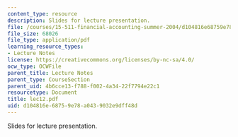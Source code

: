 ```yaml
---
content_type: resource
description: Slides for lecture presentation.
file: /courses/15-511-financial-accounting-summer-2004/d104816e68759e78a0439032e9dff48d_lec12.pdf
file_size: 68026
file_type: application/pdf
learning_resource_types:
- Lecture Notes
license: https://creativecommons.org/licenses/by-nc-sa/4.0/
ocw_type: OCWFile
parent_title: Lecture Notes
parent_type: CourseSection
parent_uid: 4b6cce13-f788-f002-4a34-22f7794e22c1
resourcetype: Document
title: lec12.pdf
uid: d104816e-6875-9e78-a043-9032e9dff48d
---
```

Slides for lecture presentation.